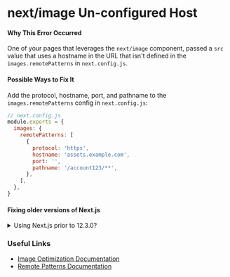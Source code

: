 # next/image Un-configured Host

#### Why This Error Occurred

One of your pages that leverages the `next/image` component, passed a `src` value that uses a hostname in the URL that isn't defined in the `images.remotePatterns` in `next.config.js`.

#### Possible Ways to Fix It

Add the protocol, hostname, port, and pathname to the `images.remotePatterns` config in `next.config.js`:

```js
// next.config.js
module.exports = {
  images: {
    remotePatterns: [
      {
        protocol: 'https',
        hostname: 'assets.example.com',
        port: '',
        pathname: '/account123/**',
      },
    ],
  },
}
```

#### Fixing older versions of Next.js

<details>
  <summary>Using Next.js prior to 12.3.0?</summary>
  <p>Older versions of Next.js can configure <code>images.domains</code> instead:</p>
  <pre><code>module.exports = {
  images: {
    domains: ['assets.example.com'],
  },
}</code></pre>
</details>

### Useful Links

- [Image Optimization Documentation](https://nextjs.org/docs/pages/building-your-application/optimizing/images)
- [Remote Patterns Documentation](https://nextjs.org/docs/pages/api-reference/components/image#remotepatterns)
